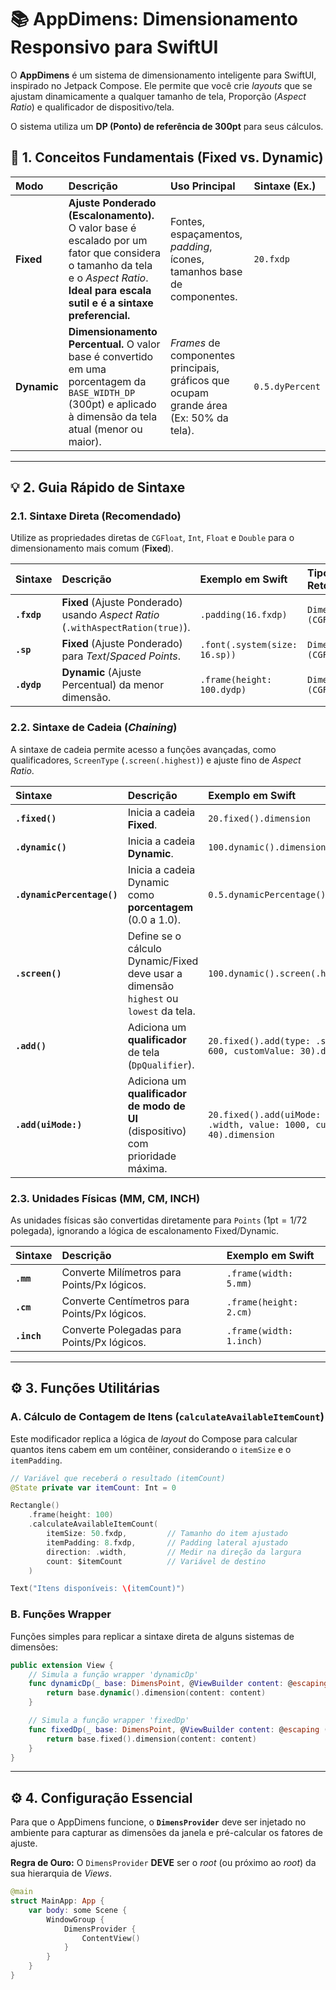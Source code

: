 # 📚 AppDimens: Dimensionamento Responsivo para SwiftUI

O **AppDimens** é um sistema de dimensionamento inteligente para SwiftUI, inspirado no Jetpack Compose. Ele permite que você crie *layouts* que se ajustam dinamicamente a qualquer tamanho de tela, Proporção (*Aspect Ratio*) e qualificador de dispositivo/tela.

O sistema utiliza um **DP (Ponto) de referência de $300\text{pt}$** para seus cálculos.

## 🚀 1. Conceitos Fundamentais (Fixed vs. Dynamic)

| Modo | Descrição | Uso Principal | Sintaxe (Ex.) |
| :--- | :--- | :--- | :--- |
| **Fixed** | **Ajuste Ponderado (Escalonamento).** O valor base é escalado por um fator que considera o tamanho da tela e o *Aspect Ratio*. **Ideal para escala sutil e é a sintaxe preferencial.** | Fontes, espaçamentos, *padding*, ícones, tamanhos base de componentes. | `20.fxdp` |
| **Dynamic** | **Dimensionamento Percentual.** O valor base é convertido em uma porcentagem da `BASE_WIDTH_DP` ($300\text{pt}$) e aplicado à dimensão da tela atual (menor ou maior). | *Frames* de componentes principais, gráficos que ocupam grande área (Ex: $50\%$ da tela). | `0.5.dyPercent` |

-----

## 💡 2. Guia Rápido de Sintaxe

### 2.1. Sintaxe Direta (Recomendado)

Utilize as propriedades diretas de `CGFloat`, `Int`, `Float` e `Double` para o dimensionamento mais comum (**Fixed**).

| Sintaxe | Descrição | Exemplo em Swift | Tipo de Retorno |
| :--- | :--- | :--- | :--- |
| **`.fxdp`** | **Fixed** (Ajuste Ponderado) usando *Aspect Ratio* (`.withAspectRation(true)`). | `.padding(16.fxdp)` | `DimensPoint (CGFloat)` |
| **`.sp`** | **Fixed** (Ajuste Ponderado) para *Text*/*Spaced Points*. | `.font(.system(size: 16.sp))` | `DimensPoint (CGFloat)` |
| **`.dydp`** | **Dynamic** (Ajuste Percentual) da menor dimensão. | `.frame(height: 100.dydp)` | `DimensPoint (CGFloat)` |

### 2.2. Sintaxe de Cadeia (*Chaining*)

A sintaxe de cadeia permite acesso a funções avançadas, como qualificadores, `ScreenType` (`.screen(.highest)`) e ajuste fino de *Aspect Ratio*.

| Sintaxe | Descrição | Exemplo em Swift |
| :--- | :--- | :--- |
| **`.fixed()`** | Inicia a cadeia **Fixed**. | `20.fixed().dimension` |
| **`.dynamic()`** | Inicia a cadeia **Dynamic**. | `100.dynamic().dimension` |
| **`.dynamicPercentage()`** | Inicia a cadeia Dynamic como **porcentagem** (0.0 a 1.0). | `0.5.dynamicPercentage().dimension` |
| **`.screen()`** | Define se o cálculo Dynamic/Fixed deve usar a dimensão `highest` ou `lowest` da tela. | `100.dynamic().screen(.highest).dimension` |
| **`.add()`** | Adiciona um **qualificador** de tela (`DpQualifier`). | `20.fixed().add(type: .smallWidth, value: 600, customValue: 30).dimension` |
| **`.add(uiMode:)`** | Adiciona um **qualificador de modo de UI** (dispositivo) com prioridade máxima. | `20.fixed().add(uiMode: .macOS, type: .width, value: 1000, customValue: 40).dimension` |

### 2.3. Unidades Físicas (MM, CM, INCH)

As unidades físicas são convertidas diretamente para `Points` ($1\text{pt} = 1/72$ polegada), ignorando a lógica de escalonamento Fixed/Dynamic.

| Sintaxe | Descrição | Exemplo em Swift |
| :--- | :--- | :--- |
| **`.mm`** | Converte Milímetros para Points/Px lógicos. | `.frame(width: 5.mm)` |
| **`.cm`** | Converte Centímetros para Points/Px lógicos. | `.frame(height: 2.cm)` |
| **`.inch`** | Converte Polegadas para Points/Px lógicos. | `.frame(width: 1.inch)` |

-----

## ⚙️ 3. Funções Utilitárias

### A. Cálculo de Contagem de Itens (`calculateAvailableItemCount`)

Este modificador replica a lógica de *layout* do Compose para calcular quantos itens cabem em um contêiner, considerando o `itemSize` e o `itemPadding`.

```swift
// Variável que receberá o resultado (itemCount)
@State private var itemCount: Int = 0

Rectangle()
    .frame(height: 100) 
    .calculateAvailableItemCount(
        itemSize: 50.fxdp,         // Tamanho do item ajustado
        itemPadding: 8.fxdp,       // Padding lateral ajustado
        direction: .width,         // Medir na direção da largura
        count: $itemCount          // Variável de destino
    )

Text("Itens disponíveis: \(itemCount)")
```

### B. Funções Wrapper

Funções simples para replicar a sintaxe direta de alguns sistemas de dimensões:

```swift
public extension View {
    // Simula a função wrapper 'dynamicDp'
    func dynamicDp(_ base: DimensPoint, @ViewBuilder content: @escaping (DimensPoint) -> some View) -> some View {
        return base.dynamic().dimension(content: content)
    }

    // Simula a função wrapper 'fixedDp'
    func fixedDp(_ base: DimensPoint, @ViewBuilder content: @escaping (DimensPoint) -> some View) -> some View {
        return base.fixed().dimension(content: content)
    }
}
```

-----

## ⚙️ 4. Configuração Essencial

Para que o AppDimens funcione, o **`DimensProvider`** deve ser injetado no ambiente para capturar as dimensões da janela e pré-calcular os fatores de ajuste.

**Regra de Ouro:** O `DimensProvider` **DEVE** ser o *root* (ou próximo ao *root*) da sua hierarquia de *Views*.

```swift
@main
struct MainApp: App {
    var body: some Scene {
        WindowGroup {
            DimensProvider { 
                ContentView()
            }
        }
    }
}
```

